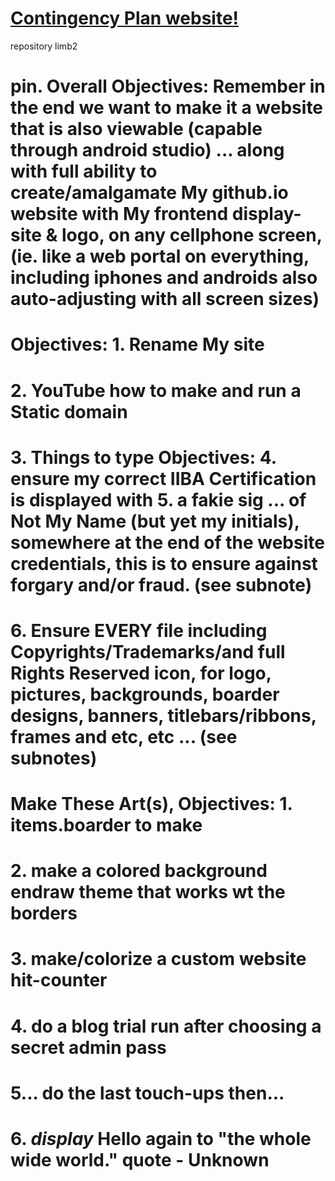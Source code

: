 # <a href="https://endraw.github.io/contingencyplan/index.html">Contingency Plan website!</a>

repository limb2

# pin. Overall Objectives: Remember in the end we want to make it a website that is also viewable (capable through android studio) ... along with full ability to create/amalgamate My github.io website with My frontend display-site & logo, on any cellphone screen, (ie. like a web portal on everything, including iphones and androids also auto-adjusting with all screen sizes)<a/>

# Objectives: 1. Rename My site<a/>
# 2. YouTube how to make and run a Static domain<a/>

# 3. Things to type Objectives: 4. ensure my correct IIBA Certification is displayed with<a/> 5. a fakie sig ... of Not My Name (but yet my initials), somewhere at the end of the website credentials, this is to ensure against forgary and/or fraud. (see subnote)<a/>
# 6. Ensure EVERY file including Copyrights/Trademarks/and full Rights Reserved icon, for logo, pictures, backgrounds, boarder designs, banners, titlebars/ribbons, frames and etc, etc ... (see subnotes)<a/>
# Make These Art(s), Objectives: 1. items.boarder to make<a/>
# 2. make a colored background endraw theme that works wt the borders<a/>
# 3. make/colorize a custom website hit-counter<a/>
# 4. do a blog trial run after choosing a secret admin pass<a/>
# 5... do the last touch-ups then...<a/>
# 6. *display* Hello again to "the whole wide world." quote - Unknown<a/>
